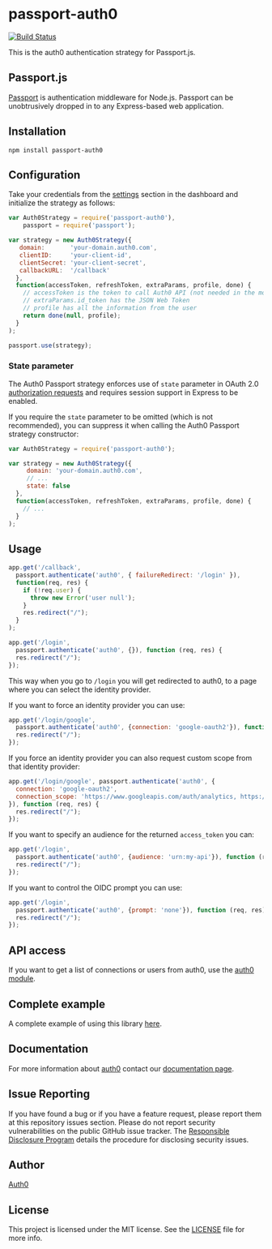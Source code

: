 # passport-auth0

[![Build Status](https://travis-ci.org/auth0/passport-auth0.svg?branch=master)](https://travis-ci.org/auth0/passport-auth0)

This is the auth0 authentication strategy for Passport.js.

## Passport.js

[Passport](http://passportjs.org/) is authentication middleware for Node.js. Passport can be unobtrusively dropped in to any Express-based web application.

## Installation

	npm install passport-auth0

## Configuration

Take your credentials from the [settings](https://app.auth0.com/#/settings) section in the dashboard and initialize the strategy as follows:

~~~js
var Auth0Strategy = require('passport-auth0'),
    passport = require('passport');

var strategy = new Auth0Strategy({
   domain:       'your-domain.auth0.com',
   clientID:     'your-client-id',
   clientSecret: 'your-client-secret',
   callbackURL:  '/callback'
  },
  function(accessToken, refreshToken, extraParams, profile, done) {
    // accessToken is the token to call Auth0 API (not needed in the most cases)
    // extraParams.id_token has the JSON Web Token
    // profile has all the information from the user
    return done(null, profile);
  }
);

passport.use(strategy);
~~~

### State parameter

The Auth0 Passport strategy enforces use of `state` parameter in OAuth 2.0 [authorization requests](https://tools.ietf.org/html/rfc6749#section-4.1.1) and requires session support in Express to be enabled.

If you require the `state` parameter to be omitted (which is not recommended), you can suppress it when calling the Auth0 Passport strategy constructor:

~~~js
var Auth0Strategy = require('passport-auth0');

var strategy = new Auth0Strategy({
     domain: 'your-domain.auth0.com',
     // ...
     state: false
  },
  function(accessToken, refreshToken, extraParams, profile, done) {
    // ...
  }
);
~~~

## Usage

~~~js
app.get('/callback',
  passport.authenticate('auth0', { failureRedirect: '/login' }),
  function(req, res) {
    if (!req.user) {
      throw new Error('user null');
    }
    res.redirect("/");
  }
);

app.get('/login',
  passport.authenticate('auth0', {}), function (req, res) {
  res.redirect("/");
});
~~~

This way when you go to ```/login``` you will get redirected to auth0, to a page where you can select the identity provider.

If you want to force an identity provider you can use:

~~~javascript
app.get('/login/google',
  passport.authenticate('auth0', {connection: 'google-oauth2'}), function (req, res) {
  res.redirect("/");
});
~~~

If you force an identity provider you can also request custom scope from that identity provider:

~~~javascript
app.get('/login/google', passport.authenticate('auth0', {
  connection: 'google-oauth2',
  connection_scope: 'https://www.googleapis.com/auth/analytics, https://www.googleapis.com/auth/contacts.readonly'
}), function (req, res) {
  res.redirect("/");
});
~~~

If you want to specify an audience for the returned `access_token` you can:

~~~javascript
app.get('/login',
  passport.authenticate('auth0', {audience: 'urn:my-api'}), function (req, res) {
  res.redirect("/");
});
~~~

If you want to control the OIDC prompt you can use:

~~~javascript
app.get('/login',
  passport.authenticate('auth0', {prompt: 'none'}), function (req, res) {
  res.redirect("/");
});
~~~

## API access

If you want to get a list of connections or users from auth0, use the [auth0 module](https://github.com/auth0/node-auth0).

## Complete example

A complete example of using this library [here](http://github.com/auth0/passport-auth0).

## Documentation

For more information about [auth0](http://auth0.com) contact our [documentation page](http://docs.auth0.com/).

## Issue Reporting

If you have found a bug or if you have a feature request, please report them at this repository issues section. Please do not report security vulnerabilities on the public GitHub issue tracker. The [Responsible Disclosure Program](https://auth0.com/whitehat) details the procedure for disclosing security issues.

## Author

[Auth0](https://auth0.com/)

## License

This project is licensed under the MIT license. See the [LICENSE](LICENSE) file for more info.
